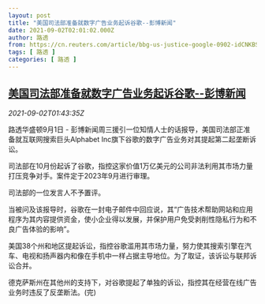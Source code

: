 ```yaml
---
layout: post
title: "美国司法部准备就数字广告业务起诉谷歌--彭博新闻"
date: 2021-09-02T02:01:02.000Z
author: 路透
from: https://cn.reuters.com/article/bbg-us-justice-google-0902-idCNKBS2FY04J
tags: [ 路透 ]
categories: [ 路透 ]
---
```

<!--1630548062000-->
[美国司法部准备就数字广告业务起诉谷歌--彭博新闻](https://cn.reuters.com/article/bbg-us-justice-google-0902-idCNKBS2FY04J)
------

<div>
<div><i>2021-09-02T01:43:35Z</i></div><p>路透华盛顿9月1日 - 彭博新闻周三援引一位知情人士的话报导，美国司法部正准备就互联网搜索巨头Alphabet Inc旗下谷歌的数字广告业务对其提起第二起垄断诉讼。</p><p>司法部在10月份起诉了谷歌，指控这家价值1万亿美元的公司非法利用其市场力量打压竞争对手。案件定于2023年9月进行审理。</p><p>司法部的一位发言人不予置评。</p><p>当被问及该报导时，谷歌在一封电子邮件中回应说，其“广告技术帮助网站和应用程序为其内容提供资金，使小企业得以发展，并保护用户免受剥削性隐私行为和不良广告体验的影响”。</p><p>美国38个州和地区提起诉讼，指控谷歌滥用其市场力量，努力使其搜索引擎在汽车、电视和扬声器内和像在手机中一样占据主导地位。为了取证，该诉讼与联邦诉讼合并。</p><p>德克萨斯州在其他州的支持下，对谷歌提起了单独的诉讼，指控其在经营在线广告业务时违反了反垄断法。(完)</p>
</div>
